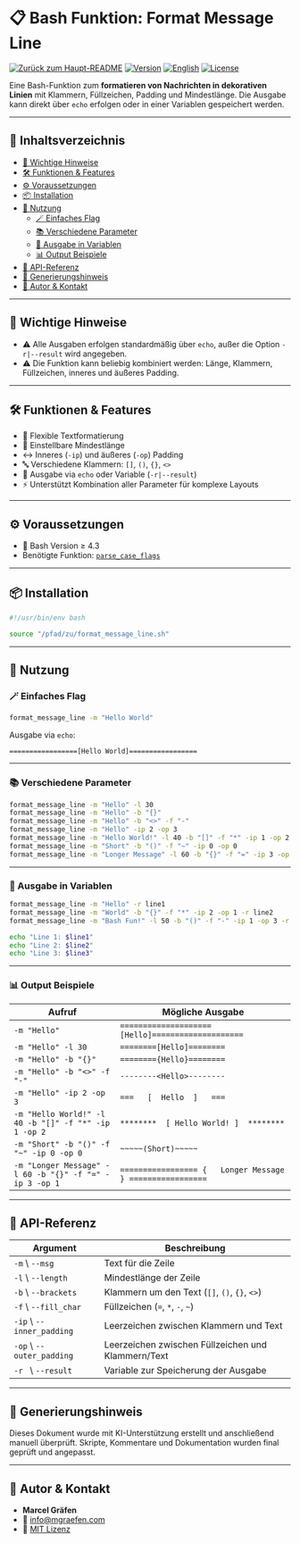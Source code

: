 # 📋 Bash Funktion: Format Message Line

[![Zurück zum Haupt-README](https://img.shields.io/badge/Main-README-blue?style=flat&logo=github)](https://github.com/Marcel-Graefen/Bash-Function-Collection/blob/main/README.de.md)
[![Version](https://img.shields.io/badge/version-0.0.0_beta.01-blue.svg)](#)
[![English](https://img.shields.io/badge/Sprache-English-blue)](./README.md)
[![License](https://img.shields.io/badge/license-MIT-lightgrey.svg)](https://opensource.org/licenses/MIT)

Eine Bash-Funktion zum **formatieren von Nachrichten in dekorativen Linien** mit Klammern, Füllzeichen, Padding und Mindestlänge.
Die Ausgabe kann direkt über `echo` erfolgen oder in einer Variablen gespeichert werden.

---

## 🚀 Inhaltsverzeichnis

* [📌 Wichtige Hinweise](#-wichtige-hinweise)
* [🛠️ Funktionen & Features](#-funktionen--features)
* [⚙️ Voraussetzungen](#%EF%B8%8F-voraussetzungen)
* [📦 Installation](#-installation)
* [📝 Nutzung](#-nutzung)
  * [🪄 Einfaches Flag](#-einfaches-flag)
  * [📚 Verschiedene Parameter](#-verschiedene-parameter)
  * [💾 Ausgabe in Variablen](#-ausgabe-in-variablen)
  * [📊 Output Beispiele](#-output-beispiele)
* [📌 API-Referenz](#-api-referenz)
* [🤖 Generierungshinweis](#-generierungshinweis)
* [👤 Autor & Kontakt](#-autor--kontakt)

---

## 📌 Wichtige Hinweise

* ⚠️ Alle Ausgaben erfolgen standardmäßig über `echo`, außer die Option `-r|--result` wird angegeben.
* ⚠️ Die Funktion kann beliebig kombiniert werden: Länge, Klammern, Füllzeichen, inneres und äußeres Padding.

---

## 🛠️ Funktionen & Features

* 🎯 Flexible Textformatierung
* 🔢 Einstellbare Mindestlänge
* ↔️ Inneres (`-ip`) und äußeres (`-op`) Padding
* 🔤 Verschiedene Klammern: `[]`, `()`, `{}`, `<>`
* 💾 Ausgabe via `echo` oder Variable (`-r|--result`)
* ⚡ Unterstützt Kombination aller Parameter für komplexe Layouts

---

## ⚙️ Voraussetzungen

* 🐚 Bash Version ≥ 4.3
* Benötigte Funktion: [`parse_case_flags`](https://github.com/Marcel-Graefen/Bash-Function-Collection/blob/main/Parse_Case_Flags/README.de.md)

---

## 📦 Installation

```bash
#!/usr/bin/env bash

source "/pfad/zu/format_message_line.sh"
````

---

## 📝 Nutzung

### 🪄 Einfaches Flag

```bash
format_message_line -m "Hello World"
```

Ausgabe via `echo`:

```
=================[Hello World]=================
```

---

### 📚 Verschiedene Parameter

```bash
format_message_line -m "Hello" -l 30
format_message_line -m "Hello" -b "{}"
format_message_line -m "Hello" -b "<>" -f "-"
format_message_line -m "Hello" -ip 2 -op 3
format_message_line -m "Hello World!" -l 40 -b "[]" -f "*" -ip 1 -op 2
format_message_line -m "Short" -b "()" -f "~" -ip 0 -op 0
format_message_line -m "Longer Message" -l 60 -b "{}" -f "=" -ip 3 -op 1
```

---

### 💾 Ausgabe in Variablen

```bash
format_message_line -m "Hello" -r line1
format_message_line -m "World" -b "{}" -f "*" -ip 2 -op 1 -r line2
format_message_line -m "Bash Fun!" -l 50 -b "()" -f "-" -ip 1 -op 3 -r line3

echo "Line 1: $line1"
echo "Line 2: $line2"
echo "Line 3: $line3"
```

---

### 📊 Output Beispiele

| Aufruf                                                 | Mögliche Ausgabe                                             |
| ------------------------------------------------------ | ------------------------------------------------------------ |
| `-m "Hello"`                                           | `====================[Hello]====================`            |
| `-m "Hello" -l 30`                                     | `========[Hello]========`                                    |
| `-m "Hello" -b "{}"`                                   | `========{Hello}========`                                    |
| `-m "Hello" -b "<>" -f "-"`                            | `--------<Hello>--------`                                    |
| `-m "Hello" -ip 2 -op 3`                               | `===   [  Hello  ]   ===`                                    |
| `-m "Hello World!" -l 40 -b "[]" -f "*" -ip 1 -op 2`   | `********  [ Hello World! ]  ********`                       |
| `-m "Short" -b "()" -f "~" -ip 0 -op 0`                | `~~~~~(Short)~~~~~`                                          |
| `-m "Longer Message" -l 60 -b "{}" -f "=" -ip 3 -op 1` | `================= {   Longer Message   } =================` |

---

## 📌 API-Referenz

| Argument                  | Beschreibung                                       |
| ------------------------- | -------------------------------------------------- |
| `-m` \ `--msg`            | Text für die Zeile                                 |
| `-l` \ `--length`         | Mindestlänge der Zeile                             |
| `-b` \ `--brackets`       | Klammern um den Text (`[]`, `()`, `{}`, `<>`)      |
| `-f` \ `--fill_char`      | Füllzeichen (`=`, `*`, `-`, `~`)                   |
| `-ip` \ `--inner_padding` | Leerzeichen zwischen Klammern und Text             |
| `-op` \ `--outer_padding` | Leerzeichen zwischen Füllzeichen und Klammern/Text |
| `-r ` \ `--result`        | Variable zur Speicherung der Ausgabe               |

---

## 🤖 Generierungshinweis

Dieses Dokument wurde mit KI-Unterstützung erstellt und anschließend manuell überprüft.
Skripte, Kommentare und Dokumentation wurden final geprüft und angepasst.

---

## 👤 Autor & Kontakt

* **Marcel Gräfen**
* 📧 [info@mgraefen.com](mailto:info@mgraefen.com)
* 📄 [MIT Lizenz](LICENSE)
